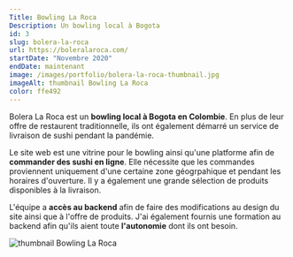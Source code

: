 ```yaml
---
Title: Bowling La Roca
Description: Un bowling local à Bogota
id: 3
slug: bolera-la-roca
url: https://boleralaroca.com/
startDate: "Novembre 2020"
endDate: maintenant
image: /images/portfolio/bolera-la-roca-thumbnail.jpg
imageAlt: thumbnail Bowling La Roca
color: ffe492
---
```


Bolera La Roca est un **bowling local à Bogota en Colombie**. En plus de leur offre de restaurent traditionnelle, ils ont également démarré un service de livraison de sushi pendant la pandémie.

Le site web est une vitrine pour le bowling ainsi qu'une platforme afin de **commander des sushi en ligne**. Elle nécessite que les commandes proviennent uniquement d'une certaine zone géogrpahique et pendant les horaires d'ouverture. Il y a également une grande sélection de produits disponibles à la livraison.

L'équipe a **accès au backend** afin de faire des modifications au design du site ainsi que à l'offre de produits. J'ai également fournis une formation au backend afin qu'ils aient toute **l'autonomie** dont ils ont besoin.

![thumbnail Bowling La Roca](/images/portfolio/bolera-la-roca-thumbnail.jpg)